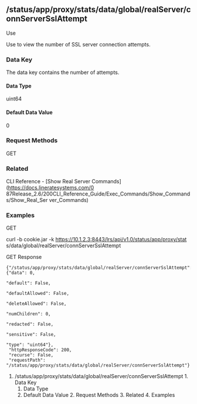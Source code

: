 ## /status/app/proxy/stats/data/global/realServer/connServerSslAttempt

Use

Use to view the number of SSL server connection attempts.

### Data Key

The data key contains the number of attempts.

#### Data Type

uint64

#### Default Data Value

0

### Request Methods

GET

### Related

CLI Reference - [Show Real Server Commands](https://docs.lineratesystems.com/0
87Release_2.6/200CLI_Reference_Guide/Exec_Commands/Show_Commands/Show_Real_Ser
ver_Commands)

### Examples

GET

curl -b cookie.jar -k https://10.1.2.3:8443/lrs/api/v1.0/status/app/proxy/stat
s/data/global/realServer/connServerSslAttempt

GET Response

    
    {"/status/app/proxy/stats/data/global/realServer/connServerSslAttempt": {"data": 0,
                                                                              "default": False,
                                                                              "defaultAllowed": False,
                                                                              "deleteAllowed": False,
                                                                              "numChildren": 0,
                                                                              "redacted": False,
                                                                              "sensitive": False,
                                                                              "type": "uint64"},
     "httpResponseCode": 200,
     "recurse": False,
     "requestPath": "/status/app/proxy/stats/data/global/realServer/connServerSslAttempt"}
    

  1. /status/app/proxy/stats/data/global/realServer/connServerSslAttempt
    1. Data Key
      1. Data Type
      2. Default Data Value
    2. Request Methods
    3. Related
    4. Examples

